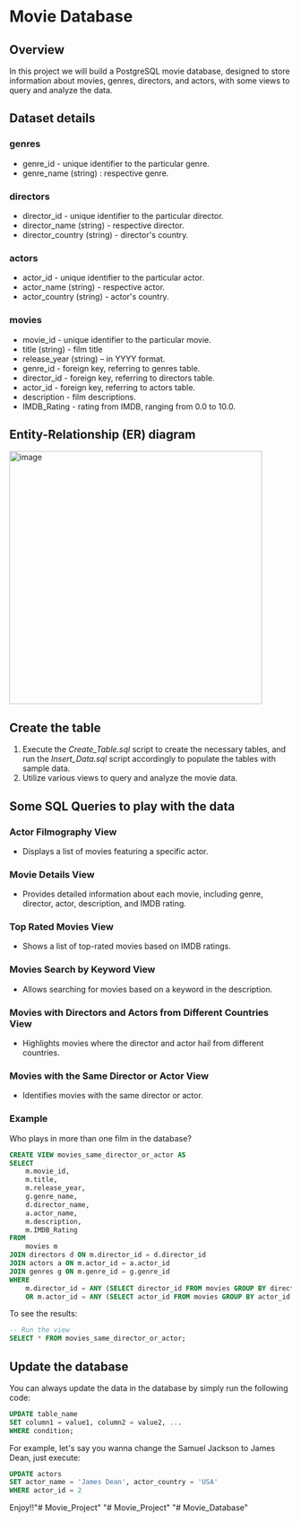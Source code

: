 # Movie Database

## Overview
In this project we will build a PostgreSQL movie database, designed to store information about movies, genres, directors, and actors, with some views to query and analyze the data.

## Dataset details
### genres
- genre_id - unique identifier to the particular genre.
- genre_name (string) : respective genre.

### directors
- director_id - unique identifier to the particular director.
- director_name (string) - respective director.
- director_country (string) - director's country.

### actors
- actor_id - unique identifier to the particular actor.
- actor_name (string) - respective actor.
- actor_country (string) - actor's country.

### movies
- movie_id - unique identifier to the particular movie.
- title (string) - film title
- release_year (string) – in YYYY format.
- genre_id - foreign key, referring to genres table.
- director_id - foreign key, referring to directors table.
- actor_id - foreign key, referring to actors table.
- description - film descriptions.
- IMDB_Rating - rating from IMDB, ranging from 0.0 to 10.0.

## Entity-Relationship (ER) diagram
<img width="451" alt="image" src="https://github.com/Ricocoding/Movie_Project/assets/65225231/dfbc244e-58fb-44f3-9686-afa0a22d6eda">


## Create the table
1. Execute the _Create_Table.sql_ script to create the necessary tables, and run the _Insert_Data.sql_ script accordingly to populate the tables with sample data.
2. Utilize various views to query and analyze the movie data.

## Some SQL Queries to play with the data
### Actor Filmography View
- Displays a list of movies featuring a specific actor.
### Movie Details View
- Provides detailed information about each movie, including genre, director, actor, description, and IMDB rating.
### Top Rated Movies View
- Shows a list of top-rated movies based on IMDB ratings.
### Movies Search by Keyword View
- Allows searching for movies based on a keyword in the description.
### Movies with Directors and Actors from Different Countries View
- Highlights movies where the director and actor hail from different countries.
### Movies with the Same Director or Actor View
- Identifies movies with the same director or actor.

### Example
Who plays in more than one film in the database?
```SQL
CREATE VIEW movies_same_director_or_actor AS
SELECT
    m.movie_id,
    m.title,
    m.release_year,
    g.genre_name,
    d.director_name,
    a.actor_name,
    m.description,
    m.IMDB_Rating
FROM
    movies m
JOIN directors d ON m.director_id = d.director_id
JOIN actors a ON m.actor_id = a.actor_id
JOIN genres g ON m.genre_id = g.genre_id
WHERE
    m.director_id = ANY (SELECT director_id FROM movies GROUP BY director_id HAVING COUNT(*) > 1)
    OR m.actor_id = ANY (SELECT actor_id FROM movies GROUP BY actor_id HAVING COUNT(*) > 1);
```
To see the results:
```SQL
-- Run the view
SELECT * FROM movies_same_director_or_actor;
```

## Update the database
You can always update the data in the database by simply run the following code:
```SQL
UPDATE table_name
SET column1 = value1, column2 = value2, ...
WHERE condition;
```
For example, let's say you wanna change the Samuel Jackson to James Dean, just execute:
```SQL
UPDATE actors
SET actor_name = 'James Dean', actor_country = 'USA'
WHERE actor_id = 2
```

Enjoy!!"# Movie_Project" 
"# Movie_Project" 
"# Movie_Database" 

